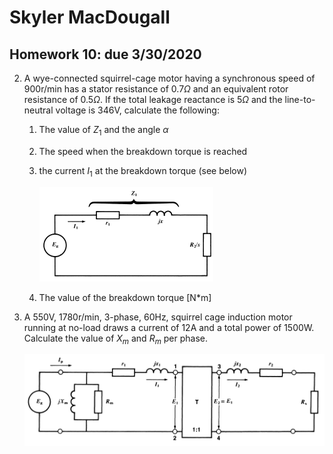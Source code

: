 # Skyler MacDougall

## Homework 10: due 3/30/2020

2. A wye-connected squirrel-cage motor having a synchronous speed of 900r/min has a stator resistance of $0.7\Omega$ and an equivalent rotor resistance of $0.5\Omega$. If the total leakage reactance is $5\Omega$ and the line-to-neutral voltage is 346V, calculate the following:

    1. The value of $Z_1$ and the angle $\alpha$

    2. The speed when the breakdown torque is reached

    3. the current $I_1$ at the breakdown torque (see below)

        ![](hw10.assets/hw10q2.png)

    4. The value of the breakdown torque [N*m]



4. A 550V, 1780r/min, 3-phase, 60Hz, squirrel cage induction motor running at no-load draws a current of 12A and a total power of 1500W. Calculate the value of $X_m$ and $R_m$ per phase.

    ![](hw10.assets/hw10q4.png)
